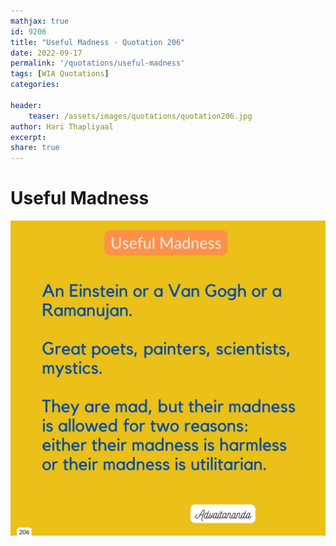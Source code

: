 ```yaml
---
mathjax: true
id: 9206
title: "Useful Madness - Quotation 206"
date: 2022-09-17
permalink: '/quotations/useful-madness'
tags: [WIA Quotations] 
categories: 

header:
    teaser: /assets/images/quotations/quotation206.jpg
author: Hari Thapliyaal 
excerpt:
share: true 
---
```


# Useful Madness

![Useful Madness](/assets/images/quotations/quotation206.jpg)
